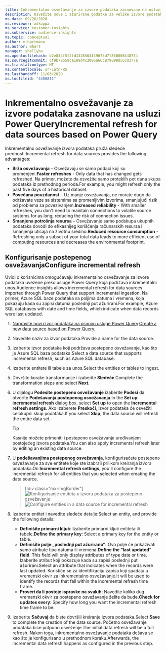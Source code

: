 ```yaml
---
title: Inkrementalno osvežavanje za izvore podataka zasnovane na usluzi Power Query
description: Osvežite nove i ažurirane podatke za velike izvore podataka na osnovu usluge Power Query.
ms.date: 09/28/2020
ms.reviewer: adkuppa
ms.service: customer-insights
ms.subservice: audience-insights
ms.topic: conceptual
author: m-hartmann
ms.author: mhart
manager: shellyha
ms.openlocfilehash: b7e834f5f2fd1328563139675d7f850008348734
ms.sourcegitcommit: cf9b78559ca189d4c2086a66c879098d56c0377a
ms.translationtype: HT
ms.contentlocale: sr-Latn-RS
ms.lasthandoff: 11/03/2020
ms.locfileid: "4406811"
---
```

# <a name="incremental-refresh-for-data-sources-based-on-power-query"></a><span data-ttu-id="7cc44-103">Inkrementalno osvežavanje za izvore podataka zasnovane na usluzi Power Query</span><span class="sxs-lookup"><span data-stu-id="7cc44-103">Incremental refresh for data sources based on Power Query</span></span>

<span data-ttu-id="7cc44-104">Inkrementalno osvežavanje izvora podataka pruža sledeće prednosti:</span><span class="sxs-lookup"><span data-stu-id="7cc44-104">Incremental refresh for data sources provides the following advantages:</span></span>

- <span data-ttu-id="7cc44-105">**Brža osvežavanja** – Osvežavaju se samo podaci koji su promenjeni.</span><span class="sxs-lookup"><span data-stu-id="7cc44-105">**Faster refreshes** - Only data that has changed gets refreshed.</span></span> <span data-ttu-id="7cc44-106">Na primer, možete da osvežite samo proteklih pet dana skupa podataka iz prethodnog perioda.</span><span class="sxs-lookup"><span data-stu-id="7cc44-106">For example, you might refresh only the past five days of a historical dataset.</span></span>
- <span data-ttu-id="7cc44-107">**Povećana pouzdanost** – Uz manje osvežavanja, ne morate dugo da održavate veze sa sistemima sa promenljivim izvorima, smanjujući rizik od problema sa povezivanjem.</span><span class="sxs-lookup"><span data-stu-id="7cc44-107">**Increased reliability** - With smaller refreshes, you don't need to maintain connections to volatile source systems for as long, reducing the risk of connection issues.</span></span>
- <span data-ttu-id="7cc44-108">**Smanjena potrošnja resursa** – Osvežavanje samo podskupa ukupnih podataka dovodi do efikasnijeg korišćenja računarskih resursa i smanjenja uticaja na životnu sredinu.</span><span class="sxs-lookup"><span data-stu-id="7cc44-108">**Reduced resource consumption** - Refreshing only a subset of your total data leads to more efficient use of computing resources and decreases the environmental footprint.</span></span>

## <a name="configure-incremental-refresh"></a><span data-ttu-id="7cc44-109">Konfigurisanje postepenog osvežavanja</span><span class="sxs-lookup"><span data-stu-id="7cc44-109">Configure incremental refresh</span></span>

<span data-ttu-id="7cc44-110">Uvidi o korisnicima omogućavaju inkrementalno osvežavanje za izvore podataka uvezene preko usluge Power Query koja podržava inkrementalni unos.</span><span class="sxs-lookup"><span data-stu-id="7cc44-110">Audience insights allows incremental refresh for data sources imported through Power Query that support incremental ingestion.</span></span> <span data-ttu-id="7cc44-111">Na primer, Azure SQL baze podataka sa poljima datuma i vremena, koja pokazuju kada su zapisi datuma poslednji put ažurirani.</span><span class="sxs-lookup"><span data-stu-id="7cc44-111">For example, Azure SQL databases with date and time fields, which indicate when data records were last updated.</span></span>

1. <span data-ttu-id="7cc44-112">[Napravite novi izvor podataka na osnovu usluge Power Query](connect-power-query.md).</span><span class="sxs-lookup"><span data-stu-id="7cc44-112">[Create a new data source based on Power Query](connect-power-query.md).</span></span>

1. <span data-ttu-id="7cc44-113">Navedite naziv za izvor podataka.</span><span class="sxs-lookup"><span data-stu-id="7cc44-113">Provide a name for the data source.</span></span>

1. <span data-ttu-id="7cc44-114">Izaberite izvor podataka koji podržava postepeno osvežavanje, kao što je Azure SQL baza podataka.</span><span class="sxs-lookup"><span data-stu-id="7cc44-114">Select a data source that supports incremental refresh, such as Azure SQL database.</span></span>

1. <span data-ttu-id="7cc44-115">Izaberite entitete ili tabele za unos.</span><span class="sxs-lookup"><span data-stu-id="7cc44-115">Select the entities or tables to ingest.</span></span>

1. <span data-ttu-id="7cc44-116">Dovršite korake transformacije i izaberite **Sledeće**.</span><span class="sxs-lookup"><span data-stu-id="7cc44-116">Complete the transformation steps and select **Next**.</span></span>

1. <span data-ttu-id="7cc44-117">U dijalogu **Podesite postepeno osvežavanje** izaberite **Podesi** da otvorite **Podešavanja postepenog osvežavanja**.</span><span class="sxs-lookup"><span data-stu-id="7cc44-117">In the **Set up incremental refresh** dialog box, select **Set up** to open the **Incremental refresh settings**.</span></span> <span data-ttu-id="7cc44-118">Ako izaberete **Preskoči**, izvor podataka će osvežiti celokupni skup podataka.</span><span class="sxs-lookup"><span data-stu-id="7cc44-118">If you select **Skip**, the data source will refresh the entire data set.</span></span>
   > [!TIP]
   > <span data-ttu-id="7cc44-119">Kasnije možete primeniti i postepeno osvežavanje uređivanjem postojećeg izvora podataka.</span><span class="sxs-lookup"><span data-stu-id="7cc44-119">You can also apply incremental refresh later by editing an existing data source.</span></span>

1. <span data-ttu-id="7cc44-120">U **podešavanjima postepenog osvežavanja**, konfigurisaćete postepeno osvežavanje za sve entitete koje ste izabrali prilikom kreiranja izvora podataka.</span><span class="sxs-lookup"><span data-stu-id="7cc44-120">On **Incremental refresh settings**, you'll configure the incremental refresh for all entities that you selected when creating the data source.</span></span>

   > [!div class="mx-imgBorder"]
   > <span data-ttu-id="7cc44-121">![Konfigurisanje entiteta u izvoru podataka za postepeno osvežavanje](media/incremental-refresh-settings.png "Konfigurisanje entiteta u izvoru podataka za postepeno osvežavanje")</span><span class="sxs-lookup"><span data-stu-id="7cc44-121">![Configure entities in a data source for incremental refresh](media/incremental-refresh-settings.png "Configure entities in a data source for incremental refresh")</span></span>

1. <span data-ttu-id="7cc44-122">Izaberite entitet i navedite sledeće detalje:</span><span class="sxs-lookup"><span data-stu-id="7cc44-122">Select an entity, and provide the following details:</span></span>

   - <span data-ttu-id="7cc44-123">**Definišite primarni ključ**: Izaberite primarni ključ entiteta ili tabele.</span><span class="sxs-lookup"><span data-stu-id="7cc44-123">**Define the primary key**: Select a primary key for the entity or table.</span></span>
   - <span data-ttu-id="7cc44-124">**Definišite polje „poslednji put ažurirano“**: Ovo polje će prikazivati samo atribute tipa datuma ili vremena.</span><span class="sxs-lookup"><span data-stu-id="7cc44-124">**Define the "last updated" field**: This field will only display attributes of type date or time.</span></span> <span data-ttu-id="7cc44-125">Izaberite atribut koji pokazuje kada su zapisi poslednji put ažurirani.</span><span class="sxs-lookup"><span data-stu-id="7cc44-125">Select an attribute that indicates when the records were last updated.</span></span> <span data-ttu-id="7cc44-126">Koristiće se za identifikaciju zapisa koji spadaju u vremenski okvir za inkrementalno osvežavanje.</span><span class="sxs-lookup"><span data-stu-id="7cc44-126">It will be used to identify the records that fall within the incremental refresh time frame.</span></span>
   - <span data-ttu-id="7cc44-127">**Proveri da li postoje ispravke na svakih**: Navedite koliko dug vremenski okvir za postepeno osvežavanje želite da bude.</span><span class="sxs-lookup"><span data-stu-id="7cc44-127">**Check for updates every**: Specify how long you want the incremental refresh time frame to be.</span></span>

1. <span data-ttu-id="7cc44-128">Izaberite **Sačuvaj** da biste dovršili kreiranje izvora podataka.</span><span class="sxs-lookup"><span data-stu-id="7cc44-128">Select **Save** to complete the creation of the data source.</span></span> <span data-ttu-id="7cc44-129">Početno osvežavanje podataka biće potpuno osveženje.</span><span class="sxs-lookup"><span data-stu-id="7cc44-129">The initial data refresh will be a full refresh.</span></span> <span data-ttu-id="7cc44-130">Nakon toga, inkrementalno osvežavanje podataka dešava se kao što je konfigurisano u prethodnom koraku.</span><span class="sxs-lookup"><span data-stu-id="7cc44-130">Afterwards, the incremental data refresh happens as configured in the previous step.</span></span>
